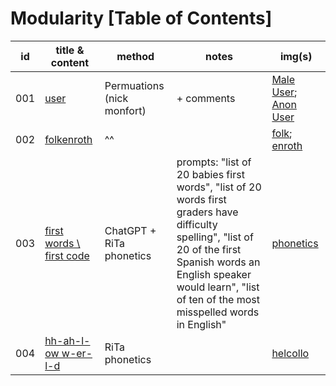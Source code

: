# Modularity [Table of Contents]

| id  | title & content | method | notes | img(s) |
| --- | --------------- | ------ | ----- | ------ |
| 001 | [user](./work001.txt)  | Permuations (nick monfort)| + comments | [Male User](./media/w001-01.png); [Anon User](./media/w001-02.png) | 
| 002 | [folkenroth](./work002.txt) | ^^ | | [folk](./media/w002-01.png); [enroth](./media/w002-02.png)|
| 003 | [first words \\ first code](./work003.txt) | ChatGPT + RiTa phonetics | prompts: "list of 20 babies first words", "list of 20 words first graders have difficulty spelling", "list of 20 of the first Spanish words an English speaker would learn", "list of ten of the most misspelled words in English" | [phonetics](./media/w003-01.png)| 
| 004 | [hh-ah-l-ow w-er-l-d](./work004.txt) | RiTa phonetics | | [helcollo](./media/w004-01.png) |